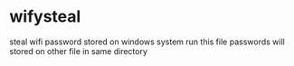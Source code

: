 # wifysteal
steal wifi password stored on windows system
run this file passwords will stored on other file in same directory
